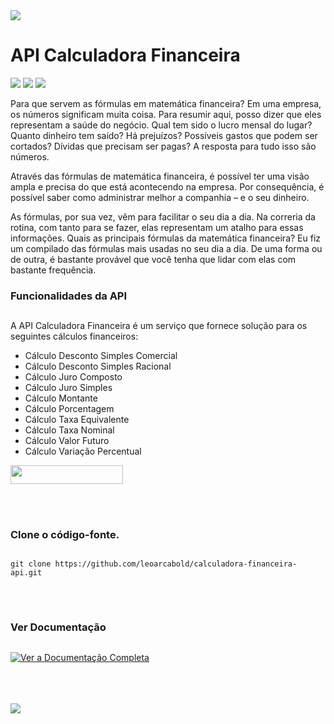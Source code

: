 <img src="https://github.com/leoarcabold/calculadora-financeira-api/blob/main/img/banner.jpg"> 

# API Calculadora Financeira

[<img src="https://img.shields.io/badge/linkedin-%230077B5.svg?&style=for-the-badge&logo=linkedin&logoColor=white" />](https://www.linkedin.com/in/leoarcabold/) [<img src = "https://img.shields.io/badge/instagram-%23E4405F.svg?&style=for-the-badge&logo=instagram&logoColor=white">](https://www.instagram.com/leoarcabold/) [<img src = "https://img.shields.io/badge/facebook-%231877F2.svg?&style=for-the-badge&logo=facebook&logoColor=white">](https://www.facebook.com/leoarcabold)

Para que servem as fórmulas em matemática financeira?
Em uma empresa, os números significam muita coisa. Para resumir aqui, posso dizer que eles representam a saúde do negócio. Qual tem sido o lucro mensal do lugar? Quanto dinheiro tem saído? Há prejuízos? Possíveis gastos que podem ser cortados? Dívidas que precisam ser pagas? A resposta para tudo isso são números.

Através das fórmulas de matemática financeira, é possível ter uma visão ampla e precisa do que está acontecendo na empresa. Por consequência, é possível saber como administrar melhor a companhia – e o seu dinheiro.

As fórmulas, por sua vez, vêm para facilitar o seu dia a dia. Na correria da rotina, com tanto para se fazer, elas representam um atalho para essas informações. Quais as principais fórmulas da matemática financeira?
Eu fiz um compilado das fórmulas mais usadas no seu dia a dia. De uma forma ou de outra, é bastante provável que você tenha que lidar com elas com bastante frequência. 


### Funcionalidades da API
##
A API Calculadora Financeira é um serviço que fornece solução para os seguintes cálculos financeiros:
* Cálculo Desconto Simples Comercial
* Cálculo Desconto Simples Racional
* Cálculo Juro Composto
* Cálculo Juro Simples
* Cálculo Montante
* Cálculo Porcentagem
* Cálculo Taxa Equivalente
* Cálculo Taxa Nominal
* Cálculo Valor Futuro
* Cálculo Variação Percentual

    
[<img src="https://github.com/leoarcabold/calculadora-financeira-api/blob/main/img/button_formulas-matematicas.png" width="180" height="30" align="midle"  />](https://github.com/leoarcabold/calculadora-financeira-api/blob/main/descritivo-formula.md)

<br>
<br>

### Clone o código-fonte.
##
`git clone https://github.com/leoarcabold/calculadora-financeira-api.git`

<br>
<br>

### Ver Documentação
##

[![Ver a Documentação Completa](https://run.pstmn.io/button.svg)](https://documenter.getpostman.com/view/20935330/UzXXND9F)

<br>
<br>
<br>

<img src="https://github.com/leoarcabold/calculadora-financeira-api/blob/main/img/postman.jpg">

   
